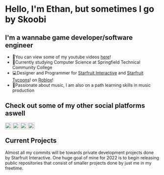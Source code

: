 # **Hello, I'm Ethan, but sometimes I go by Skoobi**

## **I'm a wannabe game developer/software engineer**
- 🎥You can view some of my youtube videos [here][youtube]!
- 📝Currently studying Computer Science at Springfield Technical Community College
- 💻Designer and Programmer for [Starfruit Interactive][starfruit] and [Starfruit Tycoons][starfruit2]! on [Roblox][roblox]!
- 🎹Passionate about music, I am also on a path learning skills in music production


## **Check out some of my other social platforms aswell**
[<img align="left" alt="codeSTACKr.com" width="22px" src="https://cdn-icons-png.flaticon.com/512/174/174855.png" />][instagram]
[<img align="left" alt="codeSTACKr.com" width="22px" src="https://cdn-icons-png.flaticon.com/512/174/174857.png" />][linkedin]
[<img align="left" alt="codeSTACKr.com" width="22px" src="https://cdn-icons-png.flaticon.com/512/174/174876.png" />][twitter]
[<img align="left" alt="codeSTACKr.com" width="22px" src="https://cdn-icons-png.flaticon.com/512/174/174883.png" />][youtube]

<br />

## Current Projects
Almost all my commits will be towards private development projects done by Starfruit Interactive. One huge goal of mine for 2022 is to begin releasing public repositories that consist of smaller projects done by just me in my freetime.



[youtube]: https://www.youtube.com/channel/UCPYYBtmz_DE67b87hUeG9Wg
[starfruit]: https://www.roblox.com/groups/10577228/StarFruit-Interactive#!/about
[starfruit2]: https://www.roblox.com/groups/11468154/StarFruit-Tycoons#!/about
[roblox]: https://www.roblox.com/home
[instagram]: https://www.instagram.com/ethanferrabelo/
[linkedin]: https://www.linkedin.com/in/ethanferrabelo/
[twitter]: https://twitter.com/SkoobiDoobiDooo

